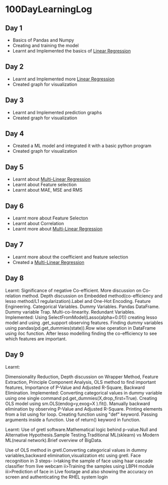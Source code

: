 # 100DayLearningLog


## Day 1
* Basics of Pandas and Numpy
* Creating and training the model
* Learnt and Implemented the basics of [Linear Regression](https://github.com/Aman9026/100DaysOfMachineLearning/tree/master/Regression/INFO.md)

## Day 2
* Learnt and Implemented more [Linear Regression](https://github.com/Aman9026/100DaysOfMachineLearning/tree/master/Regression/INFO.md)
* Created graph for visualization


## Day 3
* Learnt and Implemented prediction graphs
* Created graph for visualization

## Day 4
* Created a ML model and integrated it with a basic python program
* Created graph for visualization

## Day 5
* Learnt about [Multi-Linear Regression](https://github.com/Aman9026/100DaysOfMachineLearning/tree/master/Regression/INFO.md)
* Learnt about Feature selection
* Learnt about MAE, MSE and RMS

## Day 6
* Learnt more about Feature Selecton
* Learnt about Correlation
* Learnt more about [Multi-Linear Regression](https://github.com/Aman9026/100DaysOfMachineLearning/tree/master/Regression/INFO.md)

## Day 7
* Learnt more about the coefficient and feature selection
* Created a [Multi-Linear Regression](https://github.com/Aman9026/100DaysOfMachineLearning/tree/master/Regression/INFO.md)

## Day 8

Learnt:
 Significance of negative Co-efficient. More discussion on Co-relation method. Depth discussion on Embedded method(co-efficiency and lesso method/L1 regularization).Label and One-Hot Encoding. Feature Engineering. Categorical Variables. Dummy Variables. Pandas DataFrame. Dummy variable Trap. Multi-co-linearity. Redundant Variables.
Implemented:
 Using SelectFromModel(Lasso(alpha=0.01)) creating lesso model and using .get_support observing features. Finding dummy variables using pandas(pd.get_dummies(state)).Row wise operation in DataFrame using iloc function. After lesso modelling finding the co-efficiency to see which features are important.

## Day 9


Learnt:

 Dimensionality Reduction, Depth discussion on Wrapper Method, Feature Extraction, Principle Component Analysis, OLS method to find important features, Importance of P-Value and Adjusted R-Square, Backward Elimination. 
Implemented:
 Converting categorical values in dummy variable using one single command pd.get_dummies(X,drop_first=True). Creating OLS model using sm.OLS(endog=y,exog=X ).fit(). Manually backward elimination by observing P-Value and Adjusted R-Square. Printing elements from a list using for loop. Creating function using "def" keyword. Passing arguments inside a function. Use of return() keyword in function.


Learnt:
Use of gretl software.Mathematical logic behind p-value.Null
and Alternative Hypothesis.Sample Testing.Traditional
ML(sklearn) vs Modern ML(neural network).Brief overview of
BigData.

 Use of OLS method in gretl.Converting categorical values in dummy variables,backward elimination,visualization etc using gretl.
Face recognition in 3 steps-
i>taking the sample of face using haar cascade classifier from live webcam
ii>Training the samples using LBPH module
iii>Prediction of face in Live footage and also showing the accuracy on screen and authenticating the RHEL system login
